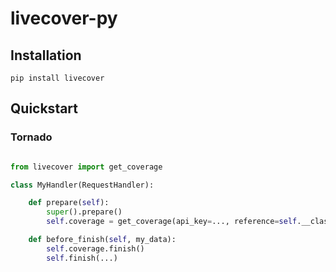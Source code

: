# livecover-py

## Installation

```
pip install livecover
```

## Quickstart

### Tornado

```python

from livecover import get_coverage

class MyHandler(RequestHandler):

    def prepare(self):
        super().prepare()
        self.coverage = get_coverage(api_key=..., reference=self.__class__.__name__)

    def before_finish(self, my_data):
        self.coverage.finish()
        self.finish(...)
```
